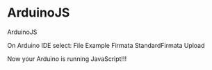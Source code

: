 # ArduinoJS
ArduinoJS

On Arduino IDE select:
  File
    Example
      Firmata
        StandardFirmata
Upload

Now your Arduino is running JavaScript!!!
